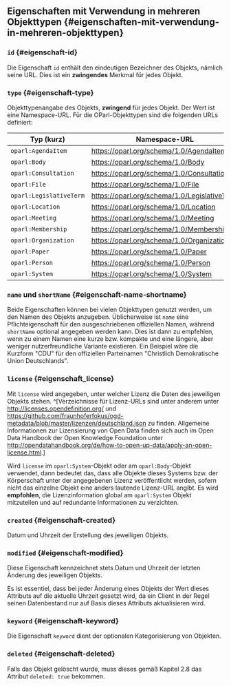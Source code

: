 ## Eigenschaften mit Verwendung in mehreren Objekttypen {#eigenschaften-mit-verwendung-in-mehreren-objekttypen}

### `id` {#eigenschaft-id}

Die Eigenschaft `id` enthält den eindeutigen Bezeichner des Objekts, nämlich seine URL.
Dies ist ein **zwingendes** Merkmal für jedes Objekt.

### `type` {#eigenschaft-type}

Objekttypenangabe des Objekts, **zwingend** für jedes Objekt. Der Wert ist
eine Namespace-URL. Für die OParl-Objekttypen sind die folgenden URLs
definiert:

Typ (kurz)               | Namespace-URL
-------------------------|-------------------------------------------
`oparl:AgendaItem`       |https://oparl.org/schema/1.0/AgendaItem
`oparl:Body`             |https://oparl.org/schema/1.0/Body
`oparl:Consultation`     |https://oparl.org/schema/1.0/Consultation
`oparl:File`             |https://oparl.org/schema/1.0/File
`oparl:LegislativeTerm`  |https://oparl.org/schema/1.0/LegislativeTerm
`oparl:Location`         |https://oparl.org/schema/1.0/Location
`oparl:Meeting`          |https://oparl.org/schema/1.0/Meeting
`oparl:Membership`       |https://oparl.org/schema/1.0/Membership
`oparl:Organization`     |https://oparl.org/schema/1.0/Organization
`oparl:Paper`            |https://oparl.org/schema/1.0/Paper
`oparl:Person`           |https://oparl.org/schema/1.0/Person
`oparl:System`           |https://oparl.org/schema/1.0/System

### `name` und `shortName` {#eigenschaft-name-shortname}

Beide Eigenschaften können bei vielen Objekttypen genutzt werden, um den
Namen des Objekts anzugeben. Üblicherweise ist `name` eine Pflichteigenschaft
für den ausgeschriebenen offiziellen Namen, während `shortName` optional
angegeben werden kann. Dies ist dann zu empfehlen, wenn zu einem Namen eine
kurze bzw. kompakte und eine längere, aber weniger nutzerfreundliche Variante
existieren. Ein Beispiel wäre die Kurzform "CDU" für den offiziellen
Parteinamen "Christlich Demokratische Union Deutschlands".

### `license` {#eigenschaft_license}

Mit `license` wird angegeben, unter welcher Lizenz die Daten des jeweiligen
Objekts stehen. ^[Verzeichnisse für Lizenz-URLs sind unter anderem unter
<http://licenses.opendefinition.org/> und
<https://github.com/fraunhoferfokus/ogd-metadata/blob/master/lizenzen/deutschland.json>
zu finden. Allgemeine Informationen zur Lizensierung von Open Data finden sich auch
im Open Data Handbook der Open Knowledge Foundation unter
<http://opendatahandbook.org/de/how-to-open-up-data/apply-an-open-license.html>.]

Wird `license` im `oparl:System`-Objekt oder am `oparl:Body`-Objekt verwendet,
dann bedeutet das, dass alle Objekte dieses Systems bzw. der Körperschaft
unter der angegebenen Lizenz veröffentlicht werden, sofern nicht das
einzelne Objekt eine anders lautende Lizenz-URL angibt. Es wird **empfohlen**,
die Lizenzinformation global am `oparl:System` Objekt mitzuteilen
und auf redundante Informationen zu verzichten.

### `created` {#eigenschaft-created}

Datum und Uhrzeit der Erstellung des jeweiligen Objekts.

### `modified` {#eigenschaft-modified}

Diese Eigenschaft kennzeichnet stets Datum und Uhrzeit der letzten Änderung des
jeweiligen Objekts.

Es ist essentiel, dass bei jeder Änderung eines Objekts der Wert dieses
Attributs auf die aktuelle Uhrzeit gesetzt wird, da ein Client in der Regel
seinen Datenbestand nur auf Basis dieses Attributs aktualisieren wird.

### `keyword` {#eigenschaft-keyword}

Die Eigenschaft `keyword` dient der optionalen Kategorisierung von Objekten.

### `deleted` {#eigenschaft-deleted}
Falls das Objekt gelöscht wurde, muss dieses gemäß Kapitel 2.8 das Attribut
`deleted: true` bekommen.
